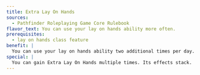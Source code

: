 ```yaml
---
title: Extra Lay On Hands
sources:
  - Pathfinder Roleplaying Game Core Rulebook
flavor_text: You can use your lay on hands ability more often.
prerequisites:
  - lay on hands class feature
benefit: |
  You can use your lay on hands ability two additional times per day.
special: |
  You can gain Extra Lay On Hands multiple times. Its effects stack.
---
```


